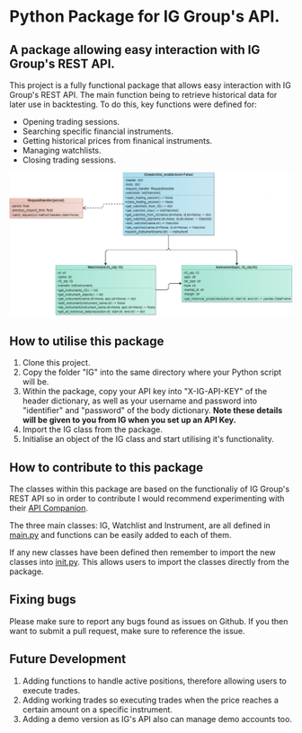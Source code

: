# Python Package for IG Group's API.

## A package allowing easy interaction with IG Group's REST API.

This project is a fully functional package that allows easy interaction with IG Group's REST API. The main function being to retrieve historical data for later use in backtesting. To do this, key functions were defined for:

* Opening trading sessions.
* Searching specific financial instruments.
* Getting historical prices from finanical instruments.
* Managing watchlists.
* Closing trading sessions.

![screenshot](IG_Package_UML.png)

## How to utilise this package

1. Clone this project.
2. Copy the folder "IG" into the same directory where your Python script will be.
3. Within the package, copy your API key into "X-IG-API-KEY" of the header dictionary, as well as your username and password into "identifier" and "password" of the body dictionary. **Note these details will be given to you from IG when you set up an API Key.**
4. Import the IG class from the package.
5. Initialise an object of the IG class and start utilising it's functionality.

## How to contribute to this package

The classes within this package are based on the functionaliy of IG Group's REST API so in order to contribute I would recommend experimenting with their [API Companion](https://labs.ig.com/sample-apps/api-companion/index.html). 

The three main classes: IG, Watchlist and Instrument, are all defined in [main.py](/IG/main.py) and functions can be easily added to each of them.

If any new classes have been defined then remember to import the new classes into [init.py](/IG/__init__.py). This allows users to import the classes directly from the package.

## Fixing bugs

Please make sure to report any bugs found as issues on Github. If you then want to submit a pull request, make sure to reference the issue.

## Future Development

1. Adding functions to handle active positions, therefore allowing users to execute trades.
2. Adding working trades so executing trades when the price reaches a certain amount on a specific instrument.
3. Adding a demo version as IG's API also can manage demo accounts too.